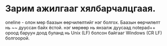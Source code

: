 # Зарим ажилгааг хялбарчалцгаая.

oneline - олон мөр баазын өөрчилөлтийг нэг болгох. 
Баазын өөрчилөлт нь ~~ дууссан байх ёстой.
нэг мөрөөр нь янзалж дуусаад notepad++ ороод баруун доод буланд нь Unix (LF) болсон байгааг Windows (CR LF) болгоорой.